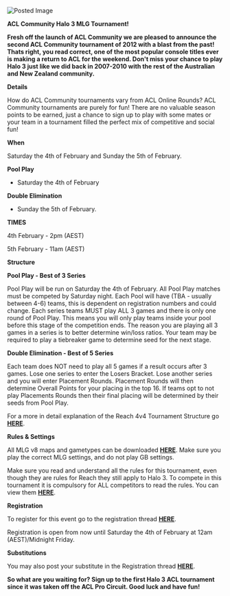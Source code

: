 ![Posted Image](http://i282.photobucket.com/albums/kk259/ilt12/Halo3CommunityTournament610x200.png)





**ACL Community Halo 3 MLG Tournament!**





**Fresh off the launch of ACL Community we are pleased to announce the second ACL Community tournament of 2012 with a blast from the past! Thats right, you read correct, one of the most popular console titles ever is making a return to ACL for the weekend. Don't miss your chance to play Halo 3 just like we did back in 2007-2010 with the rest of the Australian and New Zealand community.**





**Details**

How do ACL Community tournaments vary from ACL Online Rounds? ACL Community tournaments are purely for fun! There are no valuable season points to be earned, just a chance to sign up to play with some mates or your team in a tournament filled the perfect mix of competitive and social fun!






**When**

Saturday the 4th of February and Sunday the 5th of February. 






**Pool Play**
 - Saturday the 4th of February



**Double Elimination**
 - Sunday the 5th of February. 






**TIMES**

4th February - 2pm (AEST)


5th February - 11am (AEST)






**Structure**


**Pool Play - Best of 3 Series**


Pool Play will be run on Saturday the 4th of February. All Pool Play matches must be competed by Saturday night. Each Pool will have (TBA - usually between 4-6) teams, this is dependent on registration numbers and could change. Each series teams MUST play ALL 3 games and there is only one round of Pool Play. This means you will only play teams inside your pool before this stage of the competition ends. The reason you are playing all 3 games in a series is to better determine win/loss ratios. Your team may be required to play a tiebreaker game to determine seed for the next stage.






**Double Elimination - Best of 5 Series**


Each team does NOT need to play all 5 games if a result occurs after 3 games. Lose one series to enter the Losers Bracket. Lose another series and you will enter Placement Rounds. Placement Rounds will then determine Overall Points for your placing in the top 16. If teams opt to not play Placements Rounds then their final placing will be determined by their seeds from Pool Play.





For a more in detail explanation of the Reach 4v4 Tournament Structure go 
**[HERE](http://www.aclpro.com.au/procircuit/reach-2012-structure)**.






**Rules & Settings**

All MLG v8 maps and gametypes can be downloaded 
**[HERE](http://www.bungie.net/stats/halo3/fileshare.aspx?player=MLG%20Gametypes)**. Make sure you play the correct MLG settings, and do not play GB settings.





Make sure you read and understand all the rules for this tournament, even though they are rules for Reach they still apply to Halo 3. To compete in this tournament it is compulsory for ALL competitors to read the rules. You can view them 
**[HERE](http://www.aclpro.com.au/procircuit/acl-reach-4v4-rules)**.






**Registration**

To register for this event go to the registration thread 
**[HERE](http://www.aclpro.com.au/forums/topic/16733-acl-community-halo-3-registration-thread/)**. 





Registration is open from now until Saturday the 4th of February at 12am (AEST)/Midnight Friday.






**Substitutions**

You may also post your substitute in the Registration thread 
**[HERE](http://www.aclpro.com.au/forums/topic/16733-acl-community-halo-3-registration-thread/)**.






**So what are you waiting for? Sign up to the first Halo 3 ACL tournament since it was taken off the ACL Pro Circuit. Good luck and have fun!**